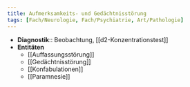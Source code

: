 ```yaml
---
title: Aufmerksamkeits- und Gedächtnisstörung
tags: [Fach/Neurologie, Fach/Psychiatrie, Art/Pathologie]
---
```

- **Diagnostik**:: Beobachtung, [[d2-Konzentrationstest]]
- **Entitäten**
	- [[Auffassungsstörung]]
	- [[Gedächtnisstörung]]
	- [[Konfabulationen]]
	- [[Paramnesie]]